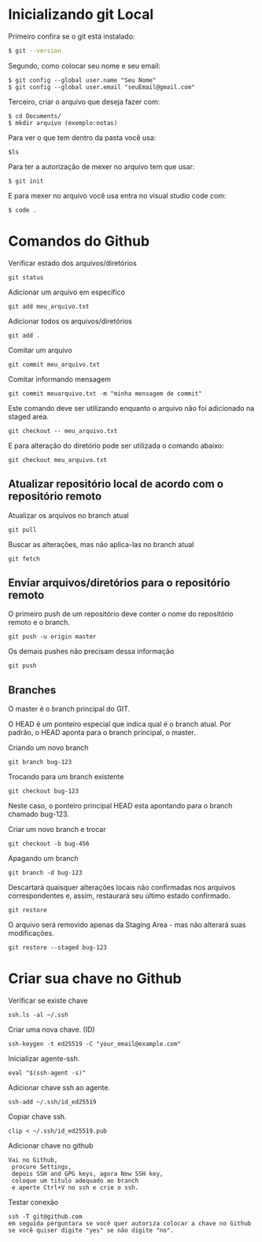 # Inicializando git Local


Primeiro confira se o git está instalado:

```bash
$ git --version
```

Segundo, como colocar seu nome e seu email:

```
$ git config --global user.name "Seu Nome"
$ git config --global user.email "seuEmail@gmail.com"
```

Terceiro, criar o arquivo que deseja fazer com:

```
$ cd Documents/
$ mkdir arquivo (exemplo:notas)
```

Para ver o que tem dentro da pasta você usa:

```
$ls
```

Para ter a autorização de mexer no arquivo tem que usar:

```
$ git init
```

E para mexer no arquivo você usa entra no visual studio code com:

```
$ code .
```

# Comandos do Github

Verificar estado dos arquivos/diretórios

```
git status
```

Adicionar um arquivo em específico
````
git add meu_arquivo.txt
````

Adicionar todos os arquivos/diretórios
````
git add .
````

Comitar um arquivo
```
git commit meu_arquivo.txt
```

Comitar informando mensagem
```
git commit meuarquivo.txt -m "minha mensagem de commit"
```

Este comando deve ser utilizando enquanto o arquivo não foi adicionado na staged area.
```
git checkout -- meu_arquivo.txt
```

E para alteração do diretório pode ser utilizada o comando abaixo:
```
git checkout meu_arquivo.txt
```

Atualizar repositório local de acordo com o repositório remoto
--
Atualizar os arquivos no branch atual
```
git pull
```
Buscar as alterações, mas não aplica-las no branch atual
```
git fetch
```
Enviar arquivos/diretórios para o repositório remoto
--
O primeiro push de um repositório deve conter o nome do repositório remoto e o branch.
```
git push -u origin master
```
Os demais pushes não precisam dessa informação
```
git push
```
Branches
--
O master é o branch principal do GIT.

O HEAD é um ponteiro especial que indica qual é o branch atual. Por padrão, o HEAD aponta para o branch principal, o master.

Criando um novo branch
````
git branch bug-123
````
Trocando para um branch existente
````
git checkout bug-123
````
Neste caso, o ponteiro principal HEAD esta apontando para o branch chamado bug-123.

Criar um novo branch e trocar
````
git checkout -b bug-456
`````
Apagando um branch
````
git branch -d bug-123
````
Descartará quaisquer alterações locais não confirmadas nos arquivos correspondentes e, assim, restaurará seu último estado confirmado.
````
git restore
````
O arquivo será removido apenas da Staging Area - mas não alterará suas modificações.
````
git restore --staged bug-123
````
# Criar sua chave no Github

Verificar se existe chave 
````
ssh.ls -al ~/.ssh
````
Criar uma nova chave. (ID)
````
ssh-keygen -t ed25519 -C "your_email@example.com"
````
Inicializar agente-ssh.
````
eval "$(ssh-agent -s)"
`````
Adicionar chave ssh ao agente.
````
ssh-add ~/.ssh/id_ed25519
````
Copiar chave ssh.
````
clip < ~/.ssh/id_ed25519.pub
````
Adicionar chave no github
````
Vai no Github,
 procure Settings,
 depois SSH and GPG keys, agora New SSH key,
 coloque um titulo adequado ao branch
 e aperte Ctrl+V no ssh e crie o ssh.
````
Testar conexão
````
ssh -T git@github.com
em seguida perguntara se você quer autoriza colocar a chave no Github
se você quiser digite "yes" se não digite "no".
